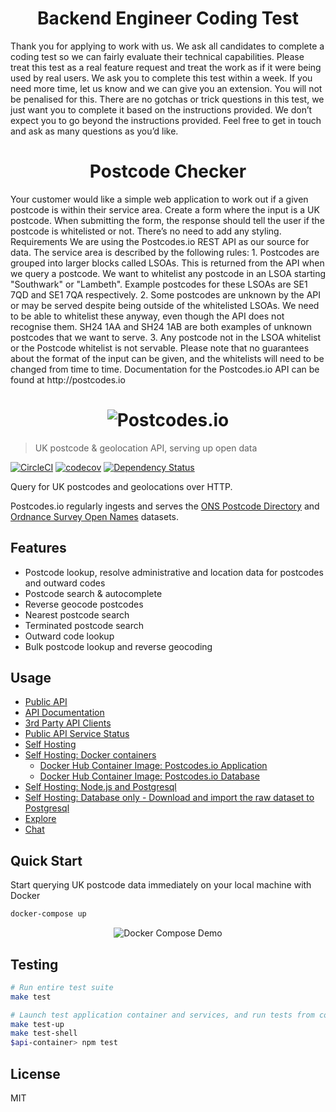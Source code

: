 <h1 align="center">Backend Engineer Coding Test</h1>
<p>
Thank you for applying to work with us. We ask all candidates to complete a coding test so we
can fairly evaluate their technical capabilities.
Please treat this test as a real feature request and treat the work as if it were being used by real
users.
We ask you to complete this test within a week. If you need more time, let us know and we can
give you an extension. You will not be penalised for this.
There are no gotchas or trick questions in this test, we just want you to complete it based on the
instructions provided. We don’t expect you to go beyond the instructions provided.
Feel free to get in touch and ask as many questions as you’d like.
</p>


<h1 align="center">Postcode Checker</h1>
<p>
Your customer would like a simple web application to work out if a given postcode is within their
service area.
Create a form where the input is a UK postcode. When submitting the form, the response should
tell the user if the postcode is whitelisted or not. There’s no need to add any styling.
Requirements
We are using the Postcodes.io REST API as our source for data. The service area is described by
the following rules:
1. Postcodes are grouped into larger blocks called LSOAs. This is returned from the API
when we query a postcode. We want to whitelist any postcode in an LSOA starting
"Southwark" or "Lambeth". Example postcodes for these LSOAs are SE1 7QD and SE1
7QA respectively.
2. Some postcodes are unknown by the API or may be served despite being outside of the
whitelisted LSOAs. We need to be able to whitelist these anyway, even though the API
does not recognise them. SH24 1AA and SH24 1AB are both examples of unknown
postcodes that we want to serve.
3. Any postcode not in the LSOA whitelist or the Postcode whitelist is not servable.
Please note that no guarantees about the format of the input can be given, and the whitelists will
need to be changed from time to time.
Documentation for the Postcodes.io API can be found at http://postcodes.io
</p>

<h1 align="center">
  <img src="https://img.ideal-postcodes.co.uk/Postcodes.io%20Logo@3x.png" alt="Postcodes.io">
</h1>

> UK postcode & geolocation API, serving up open data

[![CircleCI](https://circleci.com/gh/ideal-postcodes/postcodes.io/tree/master.svg?style=svg)](https://circleci.com/gh/ideal-postcodes/postcodes.io/tree/master)
[![codecov](https://codecov.io/gh/ideal-postcodes/postcodes.io/branch/master/graph/badge.svg)](https://codecov.io/gh/ideal-postcodes/postcodes.io)
[![Dependency Status](https://david-dm.org/ideal-postcodes/postcodes.io.svg)](https://david-dm.org/ideal-postcodes/postcodes.io)

Query for UK postcodes and geolocations over HTTP.

Postcodes.io regularly ingests and serves the [ONS Postcode Directory](https://geoportal.statistics.gov.uk/datasets?q=ONSPD&sort=name&t=ons%20postcode%20directory) and [Ordnance Survey Open Names](https://www.ordnancesurvey.co.uk/business-and-government/products/os-open-names.html) datasets.

## Features

- Postcode lookup, resolve administrative and location data for postcodes and outward codes
- Postcode search & autocomplete
- Reverse geocode postcodes
- Nearest postcode search
- Terminated postcode search
- Outward code lookup
- Bulk postcode lookup and reverse geocoding

## Usage

- [Public API](https://postcodes.io)
- [API Documentation](https://postcodes.io/docs)
- [3rd Party API Clients](https://postcodes.io/about)
- [Public API Service Status](https://status.ideal-postcodes.co.uk)
- [Self Hosting](https://postcodes.io/docs#Install-notes)
- [Self Hosting: Docker containers](https://postcodes.io/docs#docker-install)
  - [Docker Hub Container Image: Postcodes.io Application](https://hub.docker.com/r/idealpostcodes/postcodes.io)
  - [Docker Hub Container Image: Postcodes.io Database](https://hub.docker.com/r/idealpostcodes/postcodes.io.db)
- [Self Hosting: Node.js and Postgresql](https://postcodes.io/docs#install-requirements)
- [Self Hosting: Database only - Download and import the raw dataset to Postgresql](https://postcodes.io/docs#import-from-pgdump)
- [Explore](https://postcodes.io/explore)
- [Chat](https://chat.ideal-postcodes.co.uk)

## Quick Start

Start querying UK postcode data immediately on your local machine with Docker

```bash
docker-compose up
```

<p align="center">
  <img src="https://img.ideal-postcodes.co.uk/postcodesio-docker-compose-demo.gif" alt="Docker Compose Demo">
</p>

## Testing

```bash
# Run entire test suite
make test

# Launch test application container and services, and run tests from container
make test-up
make test-shell
$api-container> npm test
```

## License

MIT
